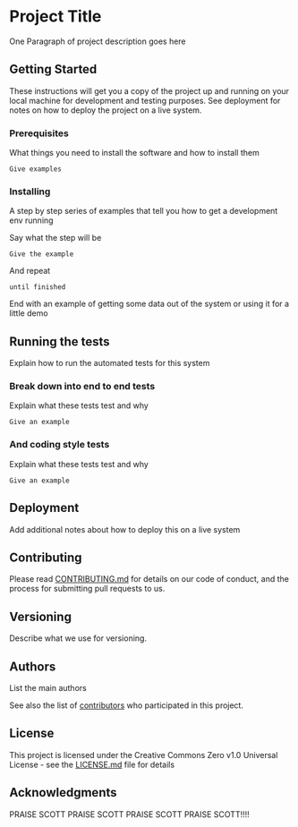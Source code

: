 # Project Title

One Paragraph of project description goes here

## Getting Started

These instructions will get you a copy of the project up and running on your local machine for development and testing purposes. See deployment for notes on how to deploy the project on a live system.

### Prerequisites

What things you need to install the software and how to install them

```
Give examples
```

### Installing

A step by step series of examples that tell you how to get a development env running

Say what the step will be

```
Give the example
```

And repeat

```
until finished
```

End with an example of getting some data out of the system or using it for a little demo

## Running the tests

Explain how to run the automated tests for this system

### Break down into end to end tests

Explain what these tests test and why

```
Give an example
```

### And coding style tests

Explain what these tests test and why

```
Give an example
```

## Deployment

Add additional notes about how to deploy this on a live system

## Contributing

Please read [CONTRIBUTING.md](https://github.com/your/project/CONTRIBUTING.md) for details on our code of conduct, and the process for submitting pull requests to us.

## Versioning

Describe what we use for versioning.

## Authors

List the main authors

See also the list of [contributors](https://github.com/your/project/contributors) who participated in this project.

## License

This project is licensed under the Creative Commons Zero v1.0 Universal License - see the [LICENSE.md](https://github.com/your/project/LICENSE.md) file for details

## Acknowledgments
PRAISE SCOTT
PRAISE SCOTT
PRAISE SCOTT
PRAISE
SCOTT!!!!
